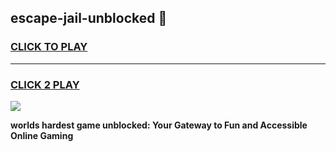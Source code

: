 
## escape-jail-unblocked 👋
<h3>
<a href="https://premium.freeplayer.one?title=escape-jail-unblocked&ref=14F">CLICK TO PLAY</a></h3>
<hr>

<h3>
<a href="https://premium.freeplayer.one?title=escape-jail-unblocked&ref=14F">CLICK 2 PLAY</a>
  
</h3>

<a href="https://premium.freeplayer.one?title=escape-jail-unblocked&ref=12F/"><img src="https://clearcache.store/games.png"></a>


**worlds hardest game unblocked: Your Gateway to Fun and Accessible Online Gaming**
